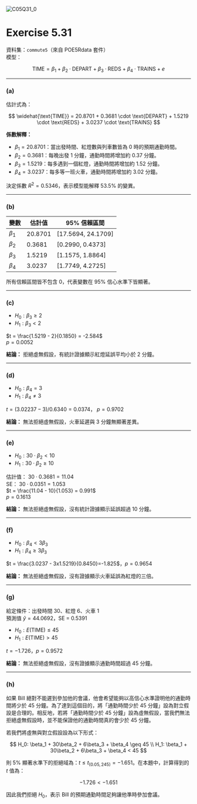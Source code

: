 ![C05Q31_0](https://github.com/user-attachments/assets/01051e06-93f4-4f90-916d-b472af001ede)

# Exercise 5.31 

資料集：`commute5`（來自 POE5Rdata 套件）  
模型：

$$
\text{TIME} = \beta_1 + \beta_2 \cdot \text{DEPART} + \beta_3 \cdot \text{REDS} + \beta_4 \cdot \text{TRAINS} + e
$$

---

### (a) 

估計式為：

$$
\widehat{\text{TIME}} = 20.8701 + 0.3681 \cdot \text{DEPART} + 1.5219 \cdot \text{REDS} + 3.0237 \cdot \text{TRAINS}
$$

**係數解釋：**

- $\beta_1 = 20.8701$：當出發時間、紅燈數與列車數皆為 0 時的預期通勤時間。
- $\beta_2 = 0.3681$：每晚出發 1 分鐘，通勤時間將增加約 0.37 分鐘。
- $\beta_3 = 1.5219$：每多遇到一個紅燈，通勤時間將增加約 1.52 分鐘。
- $\beta_4 = 3.0237$：每多等一班火車，通勤時間將增加約 3.02 分鐘。

決定係數 $R^2 = 0.5346$，表示模型能解釋 53.5% 的變異。

---

### (b) 

| 變數       | 估計值     | 95% 信賴區間                 |
|------------|------------|------------------------------|
| $\beta_1$  | 20.8701    | $[17.5694,\ 24.1709]$        |
| $\beta_2$  | 0.3681     | $[0.2990,\ 0.4373]$          |
| $\beta_3$  | 1.5219     | $[1.1575,\ 1.8864]$          |
| $\beta_4$  | 3.0237     | $[1.7749,\ 4.2725]$          |

所有信賴區間皆不包含 0，代表變數在 95% 信心水準下皆顯著。

---

### (c) 

- $H_0: \beta_3 \geq 2$
- $H_1: \beta_3 < 2$

$t = \frac{1.5219 - 2}{0.1850} = -2.584$  
$p = 0.0052$

**結論：** 拒絕虛無假設，有統計證據顯示紅燈延誤平均小於 2 分鐘。

---

### (d) 

- $H_0: \beta_4 = 3$
- $H_1: \beta_4 \neq 3$

$t = (3.02237-3)/0.6340 =0.0374$， $p = 0.9702$

**結論：** 無法拒絕虛無假設，火車延遲與 3 分鐘無顯著差異。

---

### (e) 

- $H_0: 30 \cdot \beta_2 < 10$
- $H_1: 30 \cdot \beta_2 \geq 10$

估計值： $30 \cdot 0.3681 = 11.04$  
SE： $30 \cdot 0.0351 = 1.053$  
$t = \frac{11.04 - 10}{1.053} = 0.991$  
$p = 0.1613$

**結論：** 無法拒絕虛無假設，沒有統計證據顯示延誤超過 10 分鐘。

---

### (f) 

- $H_0: \beta_4 < 3\beta_3$
- $H_1: \beta_4 \geq 3\beta_3$

$t = \frac{3.0237 - 3x1.5219}{0.8450}=-1.825$，$p = 0.9654$

**結論：** 無法拒絕虛無假設，沒有證據顯示火車延誤為紅燈的三倍。

---

### (g) 

給定條件：出發時間 30、紅燈 6、火車 1  
預測值 $\hat{y} = 44.0692$，SE = 0.5391

- $H_0: E(\text{TIME}) \leq 45$
- $H_1: E(\text{TIME}) > 45$

$t = -1.726$，$p = 0.9572$

**結論：** 無法拒絕虛無假設，沒有證據顯示通勤時間超過 45 分鐘。

---

### (h)

如果 Bill 絕對不能遲到參加他的會議，他會希望能夠以高信心水準證明他的通勤時間將少於 45 分鐘。為了達到這個目的，將「通勤時間少於 45 分鐘」設為對立假設是合理的。相反地，若將「通勤時間少於 45 分鐘」設為虛無假設，當我們無法拒絕虛無假設時，並不能保證他的通勤時間真的會少於 45 分鐘。

若我們將虛無與對立假設設為以下形式：

$$
H_0: \beta_1 + 30\beta_2 + 6\beta_3 + \beta_4 \geq 45 \\
H_1: \beta_1 + 30\beta_2 + 6\beta_3 + \beta_4 < 45
$$

則 5% 顯著水準下的拒絕域為：$t \leq t_{(0.05, 245)} = -1.651$。在本題中，計算得到的 $t$ 值為：

$$
-1.726 < -1.651
$$

因此我們拒絕 $H_0$，表示 Bill 的預期通勤時間足夠讓他準時參加會議。

